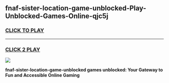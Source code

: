 
## fnaf-sister-location-game-unblocked-Play-Unblocked-Games-Online-qjc5j
<h3>
<a href="https://premium76.site?title=fnaf-sister-location-game-unblocked&ref=24A">CLICK TO PLAY</a></h3>
<hr>

<h3>
<a href="https://premium76.site?title=fnaf-sister-location-game-unblocked&ref=24A">CLICK 2 PLAY</a>
  
</h3>

<a href="https://premium76.site?title=fnaf-sister-location-game-unblocked&ref=24A"><img src="https://clearcache.store/games.png"></a>


**fnaf-sister-location-game-unblocked games unblocked: Your Gateway to Fun and Accessible Online Gaming**
